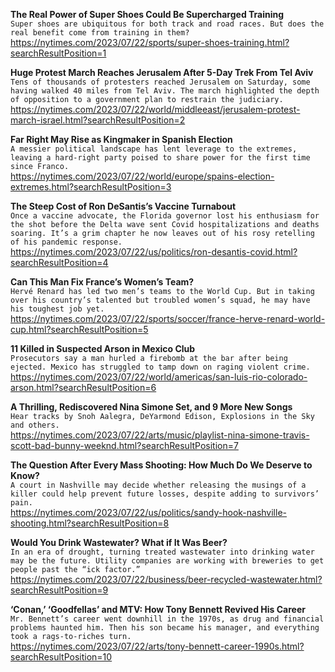 **The Real Power of Super Shoes Could Be Supercharged Training**\
`Super shoes are ubiquitous for both track and road races. But does the real benefit come from training in them?`\
https://nytimes.com/2023/07/22/sports/super-shoes-training.html?searchResultPosition=1

**Huge Protest March Reaches Jerusalem After 5-Day Trek From Tel Aviv**\
`Tens of thousands of protesters reached Jerusalem on Saturday, some having walked 40 miles from Tel Aviv. The march highlighted the depth of opposition to a government plan to restrain the judiciary.`\
https://nytimes.com/2023/07/22/world/middleeast/jerusalem-protest-march-israel.html?searchResultPosition=2

**Far Right May Rise as Kingmaker in Spanish Election**\
`A messier political landscape has lent leverage to the extremes, leaving a hard-right party poised to share power for the first time since Franco.`\
https://nytimes.com/2023/07/22/world/europe/spains-election-extremes.html?searchResultPosition=3

**The Steep Cost of Ron DeSantis’s Vaccine Turnabout**\
`Once a vaccine advocate, the Florida governor lost his enthusiasm for the shot before the Delta wave sent Covid hospitalizations and deaths soaring. It’s a grim chapter he now leaves out of his rosy retelling of his pandemic response.`\
https://nytimes.com/2023/07/22/us/politics/ron-desantis-covid.html?searchResultPosition=4

**Can This Man Fix France’s Women’s Team?**\
`Hervé Renard has led two men’s teams to the World Cup. But in taking over his country’s talented but troubled women’s squad, he may have his toughest job yet.`\
https://nytimes.com/2023/07/22/sports/soccer/france-herve-renard-world-cup.html?searchResultPosition=5

**11 Killed in Suspected Arson in Mexico Club**\
`Prosecutors say a man hurled a firebomb at the bar after being ejected. Mexico has struggled to tamp down on raging violent crime.`\
https://nytimes.com/2023/07/22/world/americas/san-luis-rio-colorado-arson.html?searchResultPosition=6

**A Thrilling, Rediscovered Nina Simone Set, and 9 More New Songs**\
`Hear tracks by Snoh Aalegra, DeYarmond Edison, Explosions in the Sky and others.`\
https://nytimes.com/2023/07/22/arts/music/playlist-nina-simone-travis-scott-bad-bunny-weeknd.html?searchResultPosition=7

**The Question After Every Mass Shooting: How Much Do We Deserve to Know?**\
`A court in Nashville may decide whether releasing the musings of a killer could help prevent future losses, despite adding to survivors’ pain.`\
https://nytimes.com/2023/07/22/us/politics/sandy-hook-nashville-shooting.html?searchResultPosition=8

**Would You Drink Wastewater? What if It Was Beer?**\
`In an era of drought, turning treated wastewater into drinking water may be the future. Utility companies are working with breweries to get people past the “ick factor.”`\
https://nytimes.com/2023/07/22/business/beer-recycled-wastewater.html?searchResultPosition=9

**‘Conan,’ ‘Goodfellas’ and MTV: How Tony Bennett Revived His Career**\
`Mr. Bennett’s career went downhill in the 1970s, as drug and financial problems haunted him. Then his son became his manager, and everything took a rags-to-riches turn.`\
https://nytimes.com/2023/07/22/arts/tony-bennett-career-1990s.html?searchResultPosition=10

